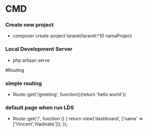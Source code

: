 # CMD
### Create new project
- composer create-project laravel/laravel:^10 namaProject

### Local Development Server
- php artisan serve

#Routing
### simple routing
- Route::get('/greeting', function(){return 'hello world'})
### default page when run LDS
- Route::get('/', function () {
    return view('dashboard', ['name' => ['Vincent','Hadinata']]);
});
